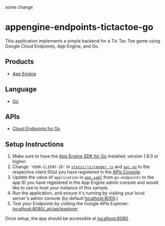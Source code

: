 some change

appengine-endpoints-tictactoe-go
====================================

This application implements a simple backend for a Tic Tac Toe game using
Google Cloud Endpoints, App Engine, and Go.

## Products
- [App Engine][1]

## Language
- [Go][2]

## APIs
- [Cloud Endpoints for Go][3]

## Setup Instructions

1. Make sure to have the [App Engine SDK for Go][4] installed, version
   1.8.0 or higher.
2. Change `'YOUR-CLIENT-ID'` in [`static/js/render.js`][5] and 
   [`api.go`][6] to the respective client ID(s) you have registered 
   in the [APIs Console][7].
3. Update the value of `application` in [`app.yaml`][8] from `go-endpoints` 
   to the app ID you have registered in the App Engine admin console and would 
   like to use to host your instance of this sample.
4. Run the application, and ensure it's running by visiting your local server's
   admin console (by default [localhost:8000][9].)
5. Test your Endpoints by visiting the Google APIs Explorer: 
  [localhost:8080/_ah/api/explorer][10]

Once setup, the app should be accessible at [localhost:8080](http://localhost:8080).

[1]: https://developers.google.com/appengine
[2]: http://golang.org/
[3]: https://github.com/crhym3/go-endpoints#cloud-endpoints-for-go
[4]: https://developers.google.com/appengine/downloads
[5]: https://github.com/crhym3/go-tictactoe/blob/master/app/static/js/render.js
[6]: https://github.com/crhym3/go-tictactoe/blob/master/tictactoe/api.go
[7]: https://console.developers.google.com
[8]: https://github.com/crhym3/go-tictactoe/blob/master/app/app.yaml
[9]: http://localhost:8000/
[10]: http://localhost:8080/_ah/api/explorer
